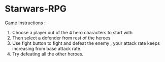# Starwars-RPG

Game Instructions :

1. Choose a player out of the 4 hero characters to start with
2. Then select a defender from rest of the heroes
3. Use fight button to fight and defeat the enemy , your attack rate keeps increasing from base attack rate.
4. Try defeating all the other heroes.